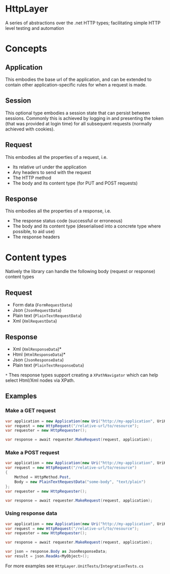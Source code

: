 # HttpLayer

A series of abstractions over the .net HTTP types; facilitating simple HTTP level testing and automation

# Concepts

## Application
This embodies the base url of the application, and can be extended to contain other application-specific rules for when a request is made.

## Session
This optional type embodies a session state that can persist between sessions. Commonly this is achieved by logging in and presenting the token (that was provided at login time) for all subsequent requests (normally achieved with cookies).

## Request
This embodies all the properties of a request, i.e.
* Its relative url under the application
* Any headers to send with the request
* The HTTP method
* The body and its content type (for PUT and POST requests)

## Response
This embodies all the properties of a response, i.e.
* The response status code (successful or erroneous)
* The body and its content type (deserialised into a concrete type where possible, to aid use)
* The response headers

# Content types
Natively the library can handle the following body (request or response) content types

## Request
* Form data (`FormRequestData`)
* Json (`JsonRequestData`)
* Plain text (`PlainTextRequestData`)
* Xml (`XmlRequestData`)

## Response
* Xml (`XmlResponseData`)*
* Html (`HtmlResponseData`)*
* Json (`JsonResponseData`)
* Plain text (`PlainTextResponseData`)

`*` Thes response types support creating a `XPathNavigator` which can help select Html/Xml nodes via XPath.

## Examples

### Make a GET request

```c#
var application = new Application(new Uri("http://my-application", UriKind.Absolute));
var request = new HttpRequest("/relative-url/to/resource");
var requester = new HttpRequester();

var response = await requester.MakeRequest(request, application);
```
	
### Make a POST request

```c#
var application = new Application(new Uri("http://my-application", UriKind.Absolute));
var request = new HttpRequest("/relative-url/to/resource")
{
	Method = HttpMethod.Post,
	Body = new PlainTextRequestData("some-body", "text/plain")
};
var requester = new HttpRequester();

var response = await requester.MakeRequest(request, application);
```
	
### Using response data

```c#
var application = new Application(new Uri("http://my-application", UriKind.Absolute));
var request = new HttpRequest("/relative-url/to/resource");
var requester = new HttpRequester();

var response = await requester.MakeRequest(request, application);

var json = response.Body as JsonResponseData;
var result = json.ReadAs<MyObject>();
```
	
For more examples see `HttpLayer.UnitTests/IntegrationTests.cs`